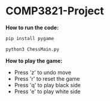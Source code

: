 # COMP3821-Project

**How to run the code:**

```bash
pip install pygame
```

```bash
python3 ChessMain.py
```

**How to play the game:**
- Press 'z' to undo move
- Press 'r' to reset the game
- Press 'q' to play black side
- Press 'e' to play white side
